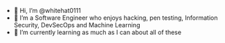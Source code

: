 - 👋 Hi, I’m @whitehat0111
- 👀 I’m a Software Engineer who enjoys hacking, pen testing, Information Security, DevSecOps and Machine Learning
- 🌱 I’m currently learning as much as I can about all of these

<!---
whitehat0111/whitehat0111 is a ✨ special ✨ repository because its `README.md` (this file) appears on your GitHub profile.
You can click the Preview link to take a look at your changes.
--->
